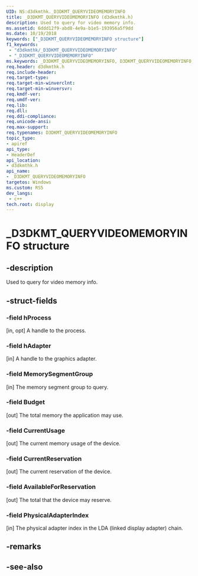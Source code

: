 ```yaml
---
UID: NS:d3dkmthk._D3DKMT_QUERYVIDEOMEMORYINFO
title: _D3DKMT_QUERYVIDEOMEMORYINFO (d3dkmthk.h)
description: Used to query for video memory info.
ms.assetid: 6ddd12f9-abd8-4e9a-b1e5-193956a5f9dd
ms.date: 10/19/2018
keywords: ["_D3DKMT_QUERYVIDEOMEMORYINFO structure"]
f1_keywords:
 - "d3dkmthk/_D3DKMT_QUERYVIDEOMEMORYINFO"
 - "_D3DKMT_QUERYVIDEOMEMORYINFO"
ms.keywords: _D3DKMT_QUERYVIDEOMEMORYINFO, D3DKMT_QUERYVIDEOMEMORYINFO, 
req.header: d3dkmthk.h
req.include-header:
req.target-type:
req.target-min-winverclnt:
req.target-min-winversvr:
req.kmdf-ver:
req.umdf-ver:
req.lib:
req.dll:
req.ddi-compliance:
req.unicode-ansi:
req.max-support:
req.typenames: D3DKMT_QUERYVIDEOMEMORYINFO
topic_type: 
- apiref
api_type: 
- HeaderDef
api_location: 
- d3dkmthk.h
api_name: 
- _D3DKMT_QUERYVIDEOMEMORYINFO
targetos: Windows
ms.custom: RS5
dev_langs:
 - c++
tech.root: display
---
```


# _D3DKMT_QUERYVIDEOMEMORYINFO structure

## -description

Used to query for video memory info.

## -struct-fields

### -field hProcess

[in, opt] A handle to the process.
 
### -field hAdapter

[in] A handle to the graphics adapter.

### -field MemorySegmentGroup

[in] The memory segment group to query.

### -field Budget

[out] The total memory the application may use.

### -field CurrentUsage

[out] The current memory usage of the device.

### -field CurrentReservation

[out] The current reservation of the device.

### -field AvailableForReservation

[out] The total that the device may reserve.

### -field PhysicalAdapterIndex
 
[in] The physical adapter index in the LDA (linked display adapter) chain.

## -remarks

## -see-also
